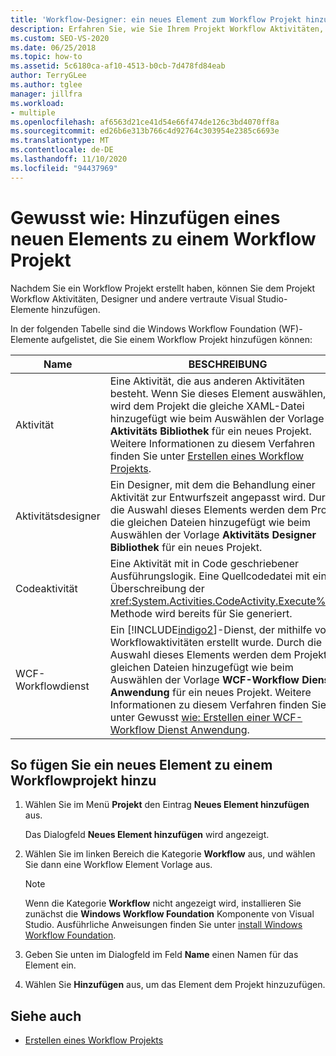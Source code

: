 ```yaml
---
title: 'Workflow-Designer: ein neues Element zum Workflow Projekt hinzufügen'
description: Erfahren Sie, wie Sie Ihrem Projekt Workflow Aktivitäten, Designer und andere vertraute Visual Studio-Elemente hinzufügen können, nachdem Sie ein Workflow Projekt erstellt haben.
ms.custom: SEO-VS-2020
ms.date: 06/25/2018
ms.topic: how-to
ms.assetid: 5c6180ca-af10-4513-b0cb-7d478fd84eab
author: TerryGLee
ms.author: tglee
manager: jillfra
ms.workload:
- multiple
ms.openlocfilehash: af6563d21ce41d54e66f474de126c3bd4070ff8a
ms.sourcegitcommit: ed26b6e313b766c4d92764c303954e2385c6693e
ms.translationtype: MT
ms.contentlocale: de-DE
ms.lasthandoff: 11/10/2020
ms.locfileid: "94437969"
---
```

# <a name="how-to-add-a-new-item-to-a-workflow-project"></a>Gewusst wie: Hinzufügen eines neuen Elements zu einem Workflow Projekt

Nachdem Sie ein Workflow Projekt erstellt haben, können Sie dem Projekt Workflow Aktivitäten, Designer und andere vertraute Visual Studio-Elemente hinzufügen.

In der folgenden Tabelle sind die Windows Workflow Foundation (WF)-Elemente aufgelistet, die Sie einem Workflow Projekt hinzufügen können:

| Name | BESCHREIBUNG |
|-| - |
| Aktivität | Eine Aktivität, die aus anderen Aktivitäten besteht. Wenn Sie dieses Element auswählen, wird dem Projekt die gleiche XAML-Datei hinzugefügt wie beim Auswählen der Vorlage **Aktivitäts Bibliothek** für ein neues Projekt. Weitere Informationen zu diesem Verfahren finden Sie unter [Erstellen eines Workflow Projekts](creating-a-workflow-project.md). |
| Aktivitätsdesigner | Ein Designer, mit dem die Behandlung einer Aktivität zur Entwurfszeit angepasst wird. Durch die Auswahl dieses Elements werden dem Projekt die gleichen Dateien hinzugefügt wie beim Auswählen der Vorlage **Aktivitäts Designer Bibliothek** für ein neues Projekt. |
| Codeaktivität | Eine Aktivität mit in Code geschriebener Ausführungslogik. Eine Quellcodedatei mit einer Überschreibung der <xref:System.Activities.CodeActivity.Execute%2A>-Methode wird bereits für Sie generiert. |
| WCF-Workflowdienst | Ein [!INCLUDE[indigo2](../workflow-designer/includes/indigo2_md.md)]-Dienst, der mithilfe von Workflowaktivitäten erstellt wurde. Durch die Auswahl dieses Elements werden dem Projekt die gleichen Dateien hinzugefügt wie beim Auswählen der Vorlage **WCF-Workflow Dienst Anwendung** für ein neues Projekt. Weitere Informationen zu diesem Verfahren finden Sie unter Gewusst [wie: Erstellen einer WCF-Workflow Dienst Anwendung](creating-a-workflow-project.md). |

## <a name="to-add-a-new-item-to-a-workflow-project"></a>So fügen Sie ein neues Element zu einem Workflowprojekt hinzu

1. Wählen Sie im Menü **Projekt** den Eintrag **Neues Element hinzufügen** aus.

   Das Dialogfeld **Neues Element hinzufügen** wird angezeigt.

1. Wählen Sie im linken Bereich die Kategorie **Workflow** aus, und wählen Sie dann eine Workflow Element Vorlage aus.

   > [!NOTE]
   > Wenn die Kategorie **Workflow** nicht angezeigt wird, installieren Sie zunächst die **Windows Workflow Foundation** Komponente von Visual Studio. Ausführliche Anweisungen finden Sie unter [install Windows Workflow Foundation](developing-applications-with-the-workflow-designer.md#install-windows-workflow-foundation).

1. Geben Sie unten im Dialogfeld im Feld **Name** einen Namen für das Element ein.

1. Wählen Sie **Hinzufügen** aus, um das Element dem Projekt hinzuzufügen.

## <a name="see-also"></a>Siehe auch

- [Erstellen eines Workflow Projekts](../workflow-designer/creating-a-workflow-project.md)
